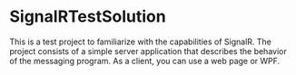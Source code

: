 # SignalRTestSolution
This is a test project to familiarize with the capabilities of SignalR. 
The project consists of a simple server application that describes the behavior of the messaging program. 
As a client, you can use a web page or WPF.
